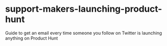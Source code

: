 # support-makers-launching-product-hunt
Guide to get an email every time someone you follow on Twitter is launching anything on Product Hunt 
